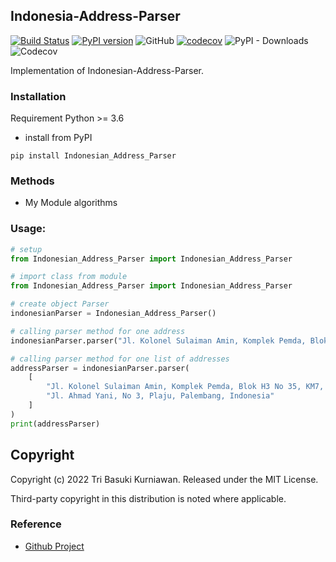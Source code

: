 
## Indonesia-Address-Parser
[![Build Status](https://travis-ci.org/jingw2/size_constrained_clustering.svg?branch=master)](https://travis-ci.org/jingw2/size_constrained_clustering)
[![PyPI version](https://badge.fury.io/py/size-constrained-clustering.svg)](https://badge.fury.io/py/size-constrained-clustering)
![GitHub](https://img.shields.io/github/license/jingw2/size_constrained_clustering)
[![codecov](https://codecov.io/gh/jingw2/size_constrained_clustering/branch/master/graph/badge.svg)](https://codecov.io/gh/jingw2/size_constrained_clustering)
![PyPI - Downloads](https://img.shields.io/pypi/dm/size-constrained-clustering)
![Codecov](https://img.shields.io/codecov/c/github/jingw2/size_constrained_clustering)


Implementation of Indonesian-Address-Parser. 

### Installation
Requirement Python >= 3.6
* install from PyPI
```shell
pip install Indonesian_Address_Parser
```

### Methods
* My Module algorithms


### Usage:
```python
# setup
from Indonesian_Address_Parser import Indonesian_Address_Parser
```

```python
# import class from module
from Indonesian_Address_Parser import Indonesian_Address_Parser

# create object Parser
indonesianParser = Indonesian_Address_Parser()

# calling parser method for one address
indonesianParser.parser("Jl. Kolonel Sulaiman Amin, Komplek Pemda, Blok H3 No 35, KM7, Palembang, Indoensia")

# calling parser method for one list of addresses
addressParser = indonesianParser.parser(
    [
        "Jl. Kolonel Sulaiman Amin, Komplek Pemda, Blok H3 No 35, KM7, Palembang, Indoensia", 
        "Jl. Ahmad Yani, No 3, Plaju, Palembang, Indonesia"
    ]
)
print(addressParser)

```

## Copyright
Copyright (c) 2022 Tri Basuki Kurniawan. Released under the MIT License. 

Third-party copyright in this distribution is noted where applicable.

### Reference
* [Github Project](https://github.com/tribasuki74/myenglish)
